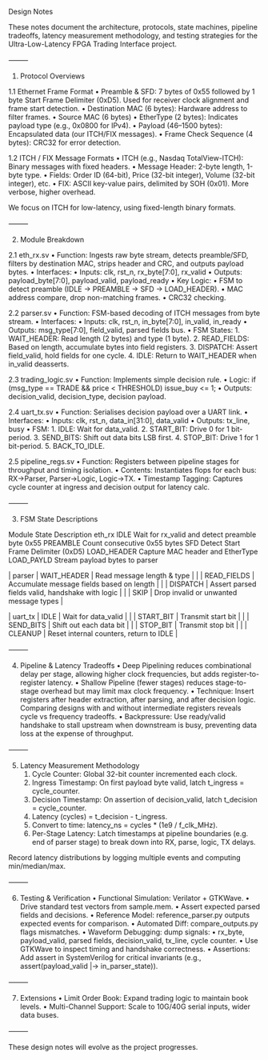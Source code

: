 Design Notes

These notes document the architecture, protocols, state machines, pipeline tradeoffs, latency measurement methodology, and testing strategies for the Ultra-Low-Latency FPGA Trading Interface project.

⸻

1. Protocol Overviews

1.1 Ethernet Frame Format
	•	Preamble & SFD: 7 bytes of 0x55 followed by 1 byte Start Frame Delimiter (0xD5). Used for receiver clock alignment and frame start detection.
	•	Destination MAC (6 bytes): Hardware address to filter frames.
	•	Source MAC (6 bytes)
	•	EtherType (2 bytes): Indicates payload type (e.g., 0x0800 for IPv4).
	•	Payload (46–1500 bytes): Encapsulated data (our ITCH/FIX messages).
	•	Frame Check Sequence (4 bytes): CRC32 for error detection.

1.2 ITCH / FIX Message Formats
	•	ITCH (e.g., Nasdaq TotalView-ITCH): Binary messages with fixed headers.
	•	Message Header: 2-byte length, 1-byte type.
	•	Fields: Order ID (64-bit), Price (32-bit integer), Volume (32-bit integer), etc.
	•	FIX: ASCII key-value pairs, delimited by SOH (0x01). More verbose, higher overhead.

We focus on ITCH for low-latency, using fixed-length binary formats.

⸻

2. Module Breakdown

2.1 eth_rx.sv
	•	Function: Ingests raw byte stream, detects preamble/SFD, filters by destination MAC, strips header and CRC, and outputs payload bytes.
	•	Interfaces:
	•	Inputs: clk, rst_n, rx_byte[7:0], rx_valid
	•	Outputs: payload_byte[7:0], payload_valid, payload_ready
	•	Key Logic:
	•	FSM to detect preamble (IDLE → PREAMBLE → SFD → LOAD_HEADER).
	•	MAC address compare, drop non-matching frames.
	•	CRC32 checking.

2.2 parser.sv
	•	Function: FSM-based decoding of ITCH messages from byte stream.
	•	Interfaces:
	•	Inputs: clk, rst_n, in_byte[7:0], in_valid, in_ready
	•	Outputs: msg_type[7:0], field_valid, parsed fields bus.
	•	FSM States:
	1.	WAIT_HEADER: Read length (2 bytes) and type (1 byte).
	2.	READ_FIELDS: Based on length, accumulate bytes into field registers.
	3.	DISPATCH: Assert field_valid, hold fields for one cycle.
	4.	IDLE: Return to WAIT_HEADER when in_valid deasserts.

2.3 trading_logic.sv
	•	Function: Implements simple decision rule.
	•	Logic: if (msg_type == TRADE && price < THRESHOLD) issue_buy <= 1;
	•	Outputs: decision_valid, decision_type, decision payload.

2.4 uart_tx.sv
	•	Function: Serialises decision payload over a UART link.
	•	Interfaces:
	•	Inputs: clk, rst_n, data_in[31:0], data_valid
	•	Outputs: tx_line, busy
	•	FSM:
	1.	IDLE: Wait for data_valid.
	2.	START_BIT: Drive 0 for 1 bit-period.
	3.	SEND_BITS: Shift out data bits LSB first.
	4.	STOP_BIT: Drive 1 for 1 bit-period.
	5.	BACK_TO_IDLE.

2.5 pipeline_regs.sv
	•	Function: Registers between pipeline stages for throughput and timing isolation.
	•	Contents: Instantiates flops for each bus: RX→Parser, Parser→Logic, Logic→TX.
	•	Timestamp Tagging: Captures cycle counter at ingress and decision output for latency calc.

⸻

3. FSM State Descriptions

Module	State	Description
eth_rx	IDLE	Wait for rx_valid and detect preamble byte 0x55
	PREAMBLE	Count consecutive 0x55 bytes
	SFD	Detect Start Frame Delimiter (0xD5)
	LOAD_HEADER	Capture MAC header and EtherType
	LOAD_PAYLD	Stream payload bytes to parser

| parser     | WAIT_HEADER | Read message length & type                         |
|            | READ_FIELDS | Accumulate message fields based on length          |
|            | DISPATCH    | Assert parsed fields valid, handshake with logic   |
|            | SKIP        | Drop invalid or unwanted message types             |

| uart_tx    | IDLE        | Wait for data_valid                                |
|            | START_BIT   | Transmit start bit                                 |
|            | SEND_BITS   | Shift out each data bit                            |
|            | STOP_BIT    | Transmit stop bit                                  |
|            | CLEANUP     | Reset internal counters, return to IDLE            |

⸻

4. Pipeline & Latency Tradeoffs
	•	Deep Pipelining reduces combinational delay per stage, allowing higher clock frequencies, but adds register-to-register latency.
	•	Shallow Pipeline (fewer stages) reduces stage-to-stage overhead but may limit max clock frequency.
	•	Technique: Insert registers after header extraction, after parsing, and after decision logic. Comparing designs with and without intermediate registers reveals cycle vs frequency tradeoffs.
	•	Backpressure: Use ready/valid handshake to stall upstream when downstream is busy, preventing data loss at the expense of throughput.

⸻

5. Latency Measurement Methodology
	1.	Cycle Counter: Global 32-bit counter incremented each clock.
	2.	Ingress Timestamp: On first payload byte valid, latch t_ingress = cycle_counter.
	3.	Decision Timestamp: On assertion of decision_valid, latch t_decision = cycle_counter.
	4.	Latency (cycles) = t_decision - t_ingress.
	5.	Convert to time: latency_ns = cycles * (1e9 / f_clk_MHz).
	6.	Per-Stage Latency: Latch timestamps at pipeline boundaries (e.g. end of parser stage) to break down into RX, parse, logic, TX delays.

Record latency distributions by logging multiple events and computing min/median/max.

⸻

6. Testing & Verification
	•	Functional Simulation: Verilator + GTKWave.
	•	Drive standard test vectors from sample.mem.
	•	Assert expected parsed fields and decisions.
	•	Reference Model: reference_parser.py outputs expected events for comparison.
	•	Automated Diff: compare_outputs.py flags mismatches.
	•	Waveform Debugging: dump signals:
	•	rx_byte, payload_valid, parsed fields, decision_valid, tx_line, cycle counter.
	•	Use GTKWave to inspect timing and handshake correctness.
	•	Assertions: Add assert in SystemVerilog for critical invariants (e.g., assert(payload_valid |-> in_parser_state)).

⸻

7. Extensions
	•	Limit Order Book: Expand trading logic to maintain book levels.
	•	Multi-Channel Support: Scale to 10G/40G serial inputs, wider data buses.

⸻

These design notes will evolve as the project progresses.